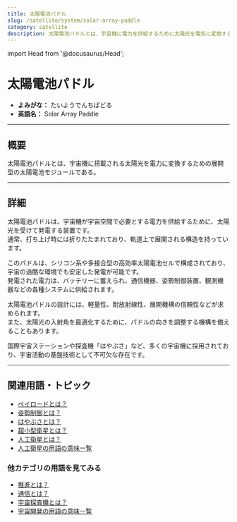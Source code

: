 ```yaml
---
title: 太陽電池パドル
slug: /satellite/system/solar-array-paddle
category: satellite
description: 太陽電池パドルとは、宇宙機に電力を供給するために太陽光を電気に変換する展開型の太陽電池装置である。
---
```


import Head from '@docusaurus/Head';

<Head>
  <script type="application/ld+json">
    {`{
      "@context": "https://schema.org",
      "@type": "DefinedTerm",
      "name": "太陽電池パドル",
      "inDefinedTermSet": "https://www.space-portal.org",
      "termCode": "satellite/system/solar-array-paddle",
      "description": "太陽電池パドルとは、宇宙機に電力を供給するために太陽光を電気に変換する展開型の太陽電池装置である。",
      "url": "https://www.space-portal.org/docs/satellite/system/solar-array-paddle"
    }`}
  </script>
</Head>

# 太陽電池パドル

- **よみがな：** たいようでんちぱどる  
- **英語名：** Solar Array Paddle  

---

## 概要

太陽電池パドルとは、宇宙機に搭載される太陽光を電力に変換するための展開型の太陽電池モジュールである。

---

## 詳細

太陽電池パドルは、宇宙機が宇宙空間で必要とする電力を供給するために、太陽光を受けて発電する装置です。  
通常、打ち上げ時には折りたたまれており、軌道上で展開される構造を持っています。  

このパドルは、シリコン系や多接合型の高効率太陽電池セルで構成されており、宇宙の過酷な環境でも安定した発電が可能です。  
発電された電力は、バッテリーに蓄えられ、通信機器、姿勢制御装置、観測機器などの各種システムに供給されます。  

太陽電池パドルの設計には、軽量性、耐放射線性、展開機構の信頼性などが求められます。  
また、太陽光の入射角を最適化するために、パドルの向きを調整する機構を備えることもあります。  

国際宇宙ステーションや探査機「はやぶさ」など、多くの宇宙機に採用されており、宇宙活動の基盤技術として不可欠な存在です。

---

## 関連用語・トピック

- [ペイロードとは？](/docs/rocket/system/payload)
- [姿勢制御とは？](/docs/control/technology/attitude-control)
- [はやぶさとは？](/docs/explorer/mission/hayabusa)
- [超小型衛星とは？](/docs/satellite/type/cubesat)
- [人工衛星とは？](/docs/satellite/satellite)
- [人工衛星の用語の意味一覧](/docs/category/satellite)

### 他カテゴリの用語を見てみる
- [推進とは？](/docs/propulsion/propulsion)
- [通信とは？](/docs/communication/communication)
- [宇宙探査機とは？](/docs/explorer/space-probe)
- [宇宙開発の用語の意味一覧](/docs/category/glossary)
